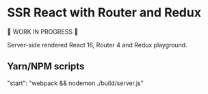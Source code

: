 # SSR React with Router and Redux
:construction: WORK IN PROGRESS :construction:

Server-side rendered React 16, Router 4 and Redux playground.

## Yarn/NPM scripts

"start": "webpack && nodemon ./build/server.js"